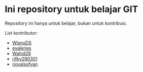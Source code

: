 # Ini repository untuk belajar GIT

Repository ini hanya untuk belajar, bukan untuk kontribusi.


List kontributor:

- [WisnuDS](https://github.com/WisnuDS)
- [evaleries](https://github.com/evaleries)
- [Wahid28](https://github.com/Wahid28)
- [rifky290301](https://github.com/rifky290301)
- [novalsofyan](https://github.com/novalsofyan)
